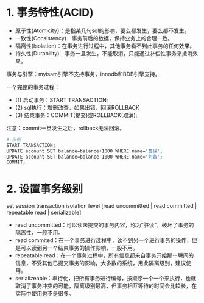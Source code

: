 # 1. 事务特性(ACID)

- 原子性(Atomicity）：是指某几句sql的影响，要么都发生，要么都不发生。
- 一致性(Consistency)：事务前后的数据，保持业务上的合理一致。
- 隔离性(Isolation)：在事务进行过程中，其他事务看不到此事务的任何效果。
- 持久性(Durability)：事务一旦发生，不能取消，只能通过补偿性事务来抵消效果。

事务与引擎：myisam引擎不支持事务，innodb和BDB引擎支持。

一个完整的事务过程：

- (1) 启动事务：START TRANSACTION;
- (2) sql执行：增删改查，如果出错，回滚ROLLBACK
- (3) 结束事务：COMMIT(提交)或ROLLBACK(取消);

注意：commit一旦发生之后，rollback无法回滚。

```bash
# 示例
START TRANSACTION;
UPDATE account SET balance=balance+1000 WHERE name='曹操';
UPDATE account SET balance=balance-1000 WHERE name='刘备';
COMMIT;
```

# 2. 设置事务级别

set session transaction isolation level [read uncommitted | read committed | repeatable read | serializable]

- read uncommitted：可以读未提交的事务内容，称为”脏读”，破坏了事务的隔离性，一般不用。
- read commited：在一个事务进行过程中，读不到另一个进行事务的操作，但是可以读到另一个结束事务的操作影响，一般不用。
- repeatable read：在一个事务过程中，所有信息都来自事务开始那一瞬间的信息，不受其他已提交事务的影响，大多数的系统，用此隔离级别，建议使用。
- serializeable：串行化，把所有事务进行编号，按顺序一个一个来执行，也就取消了事务冲突的可能，隔离级别最高，但事务相互等待的时间会比较长，在实际中使用也不是很多。